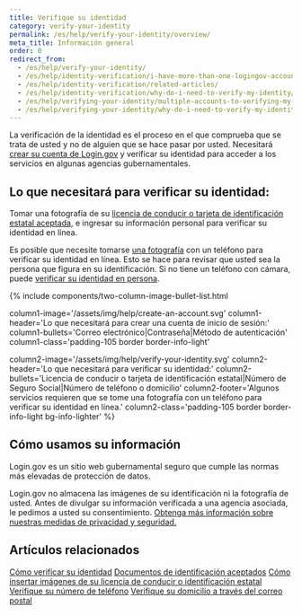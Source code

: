 ```yaml
---
title: Verifique su identidad
category: verify-your-identity
permalink: /es/help/verify-your-identity/overview/
meta_title: Información general
order: 0
redirect_from:
  - /es/help/verify-your-identity/
  - /es/help/identity-verification/i-have-more-than-one-logingov-account-can-I-verify-my-identity-for-all-of-them/
  - /es/help/identity-verification/related-articles/
  - /es/help/identity-verification/why-do-i-need-to-verify-my-identity/
  - /es/help/verifying-your-identity/multiple-accounts-to-verifying-my-identity-for/
  - /es/help/verifying-your-identity/why-do-i-need-to-verify-my-identity/
---
```


La verificación de la identidad es el proceso en el que comprueba que se trata de usted y no de alguien que se hace pasar por usted. Necesitará [crear su cuenta de Login.gov](/es/create-an-account/) y verificar su identidad para acceder a los servicios en algunas agencias gubernamentales.

## Lo que necesitará para verificar su identidad:

Tomar una fotografía de su [licencia de conducir o tarjeta de identificación estatal aceptada](/es/help/verify-your-identity/accepted-identification-documents/), e ingresar su información personal para verificar su identidad en línea.

Es posible que necesite tomarse [una fotografía](/es/help/verify-your-identity/how-to-take-photos-to-verify-your-identity/#cómo-tomarse-fotografías) con un teléfono para verificar su identidad en línea. Esto se hace para revisar que usted sea la persona que figura en su identificación. Si no tiene un teléfono con cámara, puede [verificar su identidad en persona](/es/help/verify-your-identity/verify-your-identity-in-person/).

{%
  include components/two-column-image-bullet-list.html

  column1-image='/assets/img/help/create-an-account.svg'
  column1-header='Lo que necesitará para crear una cuenta de inicio de sesión:'
  column1-bullets='Correo electrónico|Contraseña|Método de autenticación'
  column1-class='padding-105 border border-info-light'

  column2-image='/assets/img/help/verify-your-identity.svg'
  column2-header='Lo que necesitará para verificar su identidad:'
  column2-bullets='Licencia de conducir o tarjeta de identificación estatal|Número de Seguro Social|Número de teléfono o domicilio'
  column2-footer='Algunos servicios requieren que se tome una fotografía con un teléfono para verificar su identidad en línea.'
  column2-class='padding-105 border border-info-light bg-info-lighter'
%}

## Cómo usamos su información

Login.gov es un sitio web gubernamental seguro que cumple las normas más elevadas de protección de datos.

Login.gov no almacena las imágenes de su identificación ni la
fotografía de usted. Antes de divulgar su información verificada a una
agencia asociada, le pedimos a usted su consentimiento. [Obtenga más
información sobre nuestras medidas de privacidad y seguridad.](/es/policy/)


## Artículos relacionados

[Cómo verificar su identidad](/es/help/verify-your-identity/how-to-verify-your-identity/)
[Documentos de identificación aceptados](/es/help/verify-your-identity/accepted-identification-documents/)
[Cómo insertar imágenes de su licencia de conducir o identificación estatal](/es/help/verify-your-identity/how-to-take-photos-to-verify-your-identity/#cómo-tomarse-fotografías)
[Verifique su número de teléfono](/es/help/verify-your-identity/phone-number/)
[Verifique su domicilio a través del correo postal](/es/help/verify-your-identity/verify-your-address-by-mail/)
